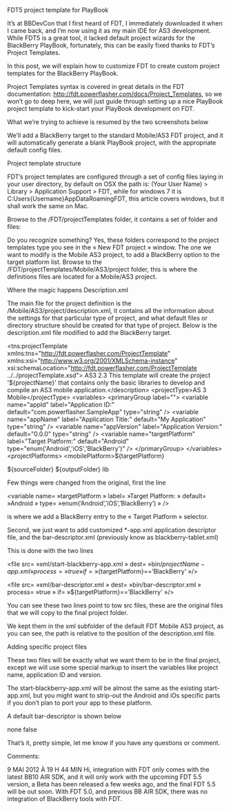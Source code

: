 FDT5 project template for PlayBook

It’s at BBDevCon that I first heard of FDT, I immediately downloaded it when I came back, and I’m now using it as my main IDE for AS3 development. While FDT5 is a great tool, it lacked default project wizards for the BlackBerry PlayBook, fortunately, this can be easily fixed thanks to FDT’s Project Templates.

In this post, we will explain how to customize FDT to create custom project templates for the BlackBerry PlayBook.

Project Templates syntax is covered in great details in the FDT documentation: http://fdt.powerflasher.com/docs/Project_Templates, so we won’t go to deep here, we will just guide through setting up a nice PlayBook project template to kick-start your PlayBook development on FDT.

What we’re trying to achieve is resumed by the two screenshots below



 

 

We’ll add a BlackBerry target to the standard Mobile/AS3 FDT project, and it will automatically generate a blank PlayBook project, with the appropriate default config files.

Project template structure

FDT’s project templates are configured through a set of config files laying in your user directory, by default on OSX the path is: (Your User Name) > Library > Application Support > FDT, while for windows 7 it is  C:Users{Username}AppDataRoamingFDT, this article covers windows, but it shall work the same on Mac.

Browse to the /FDT/projectTemplates folder, it contains a set of folder and files:


Do you recognize something? Yes, these folders correspond to the project templates type you see in the « New FDT project » window. The one we want to modify is the Mobile AS3 project, to add a BlackBerry option to the target platform list. Browse to the /FDT/projectTemplates/Mobile/AS3/project folder, this is where the definitions files are located for a Mobile/AS3 project.

Where the magic happens Description.xml

The main file for the project definition is the  /Mobile/AS3/project/description.xml, it contains all the information about the settings for that particular type of project, and what default files or directory structure should be created for that type of project. Below is the description.xml file modified to add the BlackBerry target.

<?xml version="1.0" encoding="UTF-8"?>
<tns:projectTemplate xmlns:tns="http://fdt.powerflasher.com/ProjectTemplate" xmlns:xsi="http://www.w3.org/2001/XMLSchema-instance" xsi:schemaLocation="http://fdt.powerflasher.com/ProjectTemplate ../../projectTemplate.xsd">
<name>AS3</name>
<version>2.3</version>
<description>This template will create the project '${projectName}' that contains only the basic libraries to develop and compile an AS3 mobile application.</description>
<projectType>AS 3 Mobile</projectType>
<variables>
<primaryGroup label="">
<variable name="appId" label="Application ID:" default="com.powerflasher.SampleApp" type="string" />
<variable name="appName" label="Application Title:" default="My Application" type="string" />
<variable name="appVersion" label="Application Version:" default="0.0.0" type="string" />
<variable name="targetPlatform" label="Target Platform:" default="Android" type="enum('Android','iOS','BlackBerry')" />
</primaryGroup>
</variables>
<projectPlatforms>
<mobilePlatform>${targetPlatform}</mobilePlatform>
</projectPlatforms>
<expressions>
<expression name="postFileName" value="replaceRegex(${projectName}, '([^w]+)', '')" />
<expression name="fileName" value="replaceRegex(${postFileName}, '(^d+)', '')" />
<expression name="postPackageStructure" value="replaceRegex(${appId}, '([.]+)', '/')" />
<expression name="packageStructure" value="replaceRegex(${appId}, '([.]+)', '/')" />
<!-- Folders -->
<expression name="sourceFolder" value="'src'" />
<expression name="outputFolder" value="'bin'" />
</expressions>
<folders>
<sourceFolder>${sourceFolder}</sourceFolder>
<outputFolder>${outputFolder}</outputFolder>
<autoLibFolder>lib</autoLibFolder>
</folders>
<contentCreation processFileExtensions="mxml,xml,launch,properties,as">
<file src="as/start.as" dest="${sourceFolder}/${packageStructure}/${fileName}.as" />
<!-- app descriptor -->
<file src="xml/start-app.xml" dest="bin/${projectName}-app.xml" process="true" if="${targetPlatform}=='Android'"/>
<file src="xml/start-ios-app.xml" dest="bin/${projectName}-app.xml" process="true" if="${targetPlatform}=='iOS'"/>
<file src="xml/start-blackberry-app.xml" dest="bin/${projectName}-app.xml" process="true" if="${targetPlatform}=='BlackBerry'"/>
<file src="xml/bar-descriptor.xml" dest="bin/bar-descriptor.xml" process="true" if="${targetPlatform}=='BlackBerry'"/>
</contentCreation>
</tns:projectTemplate>

Few things were changed from the original, first the line

<variable name= »targetPlatform » label= »Target Platform: » default= »Android » type= »enum(‘Android’,’iOS’,’BlackBerry’) » />

is where we add a BlackBerry entry to the « Target Platform » selector.

Second, we just want to add customized *-app.xml application descriptor file, and the bar-descriptor.xml (previously know as blackberry-tablet.xml)

This is done with the two lines

<file src= »xml/start-blackberry-app.xml » dest= »bin/${projectName}-app.xml » process= »true » if= »${targetPlatform}==’BlackBerry' »/>

<file src= »xml/bar-descriptor.xml » dest= »bin/bar-descriptor.xml » process= »true » if= »${targetPlatform}==’BlackBerry' »/>

You can see these two lines point to tow src files, these are the original files that we will copy to the final project folder.

We kept them in the xml subfolder of the default FDT Mobile AS3 project, as you can see, the path is relative to the position of the description.xml file.

Adding specific project files

These two files will be exactly what we want them to be in the final project, except we will use some special markup to insert the variables like project name, application ID and version.

The start-blackberry-app.xml will be almost the same as the existing start-app.xml, but you might want to strip-out the Android and iOs specific parts if you don’t plan to port your app to these platform.

A default bar-descriptor is shown below

<?xml version="1.0" encoding="UTF-8" standalone="no"?>
<qnx>
<initialWindow>
<systemChrome>none</systemChrome>
<transparent>false</transparent>
</initialWindow>
<!-- Name of author which is used for signing.
Must match the developer name of your development certificate -->
<!-- <author>Sample Inc.</author> -->
<!-- Unique author ID assigned by signing authority. Required if using debug tokens -->
<!-- <authorId>ABC1234YjsnUk235h</authorId> -->
<!-- The category where the application appear. Either core.games or core.media-->
<!-- <category>core.games</category> -->
<!-- The icon for the application which should be 86x86 -->
<!-- <icon>
<image></image>
</icon> -->
<!-- The splashscreen that will appear when your application is launching. Should be 1024x600. -->
<!-- <splashscreen></splashscreen> -->
<!-- The permissions requested by your application. -->
<!-- <permission>access_shared</permission> -->
<!-- <permission>record_audio</permission> -->
<!-- <permission>read_geolocation</permission> -->
<!-- <permission>use_camera</permission> -->
<!-- <permission>access_internet</permission> -->
<!-- <permission>play_audio</permission> -->
<!-- <permission>post_notification</permission> -->
<!-- <permission>set_audio_volume</permission> -->
<!-- <permission>read_device_identifying_information</permission> -->
<!-- Fourth digit segment of the package version. First three segments are taken from app
description versionNumber tag. Must be an integer from 0 to 2^16-1 -->
<!-- <buildId>1</buildId> -->
<!-- Required if using ANE -->
<!-- <action system="true">run_air_native</action> -->
</qnx>

That’s it, pretty simple, let me know if you have any questions or comment.

Comments:

9 MAI 2012 À 19 H 44 MIN
Hi, integration with FDT only comes with the latest BB10 AIR SDK, and it will only work with the upcoming FDT 5.5 version, a Beta has been released a few weeks ago, and the final FDT 5.5 will be out soon.
With FDT 5.0, and previous BB AIR SDK, there was no integration of BlackBerry tools with FDT.